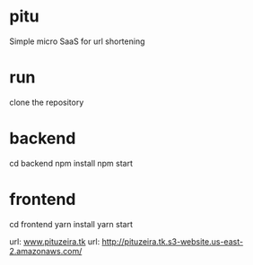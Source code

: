 # pitu
Simple micro SaaS for url shortening

# run 
clone the repository
# backend
cd backend
npm install
npm start
# frontend
cd frontend
yarn install
yarn start

url: www.pituzeira.tk
url: http://pituzeira.tk.s3-website.us-east-2.amazonaws.com/
